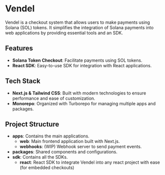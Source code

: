 # Vendel

Vendel is a checkout system that allows users to make payments using Solana (SOL) tokens. It simplifies the integration of Solana payments into web applications by providing essential tools and an SDK.

## Features

- **Solana Token Checkout**: Facilitate payments using SOL tokens.
- **React SDK**: Easy-to-use SDK for integration with React applications.

## Tech Stack
- **Next.js & Tailwind CSS**: Built with modern technologies to ensure performance and ease of customization.
- **Monorepo**: Organized with Turborepo for managing multiple apps and packages.

## Project Structure

- **apps**: Contains the main applications.
  - **web**: Main frontend application built with Next.js.
  - **webhooks**: (WIP) Webhook server to send payment events.
- **packages**: Shared components and configurations.
- **sdk**: Contains all the SDKs.
  - **react**: React SDK to integrate Vendel into any react project with ease (for embedded checkouts)
